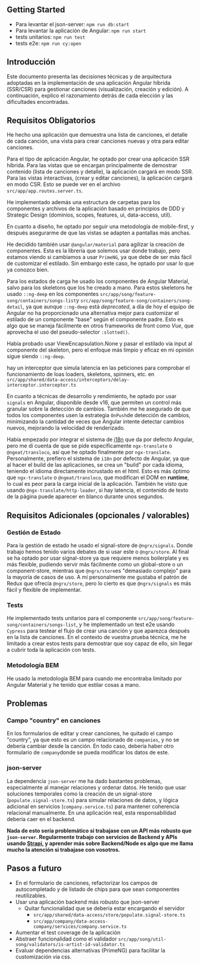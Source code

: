 ## Getting Started

- Para levantar el json-server: `npm run db:start`
- Para levantar la aplicación de Angular: `npm run start`
- tests unitarios: `npm run test`
- tests e2e: `npm run cy:open`

## Introducción

Este documento presenta las decisiones técnicas y de arquitectura adoptadas en la implementación de una aplicación Angular híbrida (SSR/CSR) para gestionar canciones (visualización, creación y edición). A continuación, explico el razonamiento detrás de cada elección y las dificultades encontradas.

## Requisitos Obligatorios

He hecho una aplicación que demuestra una lista de canciones, el detalle de cada canción, una vista para crear canciones nuevas y otra para editar canciones. 

Para el tipo de aplicación Angular, he optado por crear una aplicación SSR híbrida. Para las vistas que se encargan principalmente de demostrar contenido (lista de canciones y detalle), la aplicación cargará en modo SSR. Para las vistas interactivas, (crear y editar canciones), la aplicación cargará en modo CSR. Esto se puede ver en el archivo `src/app/app.routes.server.ts`.

He implementado además una estructura de carpetas para los componentes y archivos de la aplicación basado en principios de DDD y Strategic Design (dominios, scopes, features, ui, data-access, util).

En cuanto a diseño, he optado por seguir una metodología de mobile-first, y después asegurarme de que las vistas se adapten a pantallas más anchas. 

He decidido también usar `@angular/material` para agilizar la creación de componentes. Esta es la librería que solemos usar donde trabajo, pero estamos viendo si cambiamos a usar `PrimeNG`, ya que debe de ser más fácil de customizar el estilado. Sin embargo este caso, he optado por usar lo que ya conozco bien. 

Para los estados de carga he usado los componentes de Angular Material, salvo para los skeletons que los he creado a mano. Para estos skeletons he usado `::ng-deep` en los componentes `src/app/song/feature-song/containers/songs-list`y `src/app/song/feature-song/containers/song-detail`, ya que aunque `::ng-deep` está _deprecated_, a día de hoy el equipo de Angular no ha proporcionado una alternativa mejor para customizar el estilado de un componente "base" según el componente padre. Esto es algo que se maneja fácilmente en otros frameworks de front como *Vue*, que aprovecha el uso del pseudo-selector `:slotted()`.

Había probado usar ViewEncapsulation.None y pasar el estilado via input al componente del skeleton, pero el enfoque más limpio y eficaz en mi opinión sigue siendo `::ng-deep`.

hay un interceptor que simula latencia en las peticiones para comprobar el funcionamiento de loas loaders, skeletons, spinners, etc. en  `src/app/shared/data-access/interceptors/delay-interceptor.interceptor.ts`

En cuanto a técnicas de desarrollo y rendimiento, he optado por usar `signals` en Angular, disponible desde v16, que permiten un control más granular sobre la detección de cambios. También  me he asegurado de que todos los componentes usen la estrategia `OnPush`de detección de cambios, minimizando  la cantidad de veces que Angular intente detectar cambios nuevos, mejorando la velocidad de renderizado.

Había empezado por integrar el sistema de [i18n](https://angular.dev/guide/i18n) que da por defecto Angular, pero me di cuenta de que se pide específicamente `ngx-translate` o `@ngeat/transloco`, así que he optado finalmente por `ngx-translate`. Personalmente, prefiero el sistema de `i18n` por defecto de Angular, ya que al hacer el build de las aplicaciones, se crea un "build" por cada idioma, teniendo el idioma directamente incrustado en el html. Esto es más óptimo que  `ngx-translate` o `@ngeat/transloco`, que modifican el DOM en **runtime**, lo cual es peor para la carga inicial de la aplicación. También he visto que usando `@ngx-translate/http-loader`, si hay latencia, el contenido de texto de la página puede aparecer en blanco durante unos segundos.

## Requisitos Adicionales (opcionales / valorables)

### Gestión de Estado
Para la gestión de estado he usado el signal-store de `@ngrx/signals`. Donde trabajo hemos tenido varios debates de si usar este o `@ngrx/store`. Al final se ha optado por usar signal-store ya que requiere menos boilerplate y es más flexible, pudiendo servir más fácilmente como un global-store o un component-store, mientras que `@ngrx/store`es "demasiado complejo" para la mayoría de casos de uso. A mí personalmente me gustaba el patrón de Redux que ofrecía `@ngrx/store`, pero lo cierto es que `@ngrx/signals` es más fácil y flexible de implementar.

### Tests
He implementado tests unitarios para el componente `src/app/song/feature-song/containers/songs-list`, y he implementado un test e2e usando `Cypress` para testear el flujo de crear una canción y que aparezca después en la lista de canciones. En el contexto de vuestra prueba técnica,  me he limitado a crear estos tests para demostrar que soy capaz de ello, sin llegar a cubrir toda la aplicación con tests.

### Metodología BEM 

He usado la metodología BEM para cuando me encontraba limitado por Angular Material y he tenido que estilar cosas a mano.

## Problemas

### Campo "country" en canciones

En los formularios de editar y crear canciones, he quitado el campo "country", ya que esto es un campo relacionado de `companies`, y no se debería cambiar desde la canción. En todo caso, debería haber otro formulario de `company`donde se pueda modificar los datos de este. 

### json-server

La dependencia `json-server` me ha dado bastantes problemas, especialmente al manejar relaciones y ordenar datos. He tenido que usar soluciones temporales como la creación de un signal-store (`populate.signal-store.ts`) para simular relaciones de datos, y lógica adicional en servicios (`company.service.ts`) para mantener coherencia relacional manualmente.  En una aplicación real, esta responsabilidad debería caer en el backend.

**Nada de esto sería problemático si trabajase con un API más robusto que `json-server`. Regularmente trabajo con servicios de Backend y APIs usando [Strapi](https://docs.strapi.io/dev-docs/intro), y aprender más sobre Backend/Node es algo que me llama mucho la atención si trabajase con vosotros.**

## Pasos a futuro

- En el formulario de canciones, refactorizar los campos de autocompletado y de listado de chips para que sean componentes reutilizables.
- Usar una aplicación backend más robusto que json-server
	- Quitar funcionalidad que se debería estar encargando el servidor
		- `src/app/shared/data-access/store/populate.signal-store.ts`
		- `src/app/company/data-access-company/services/company.service.ts`
- Aumentar el test coverage de la aplicación
- Abstraer funcionalidad como el validador `src/app/song/util-song/validators/is-artist-id-validator.ts`
- Evaluar dependencias alternativas (PrimeNG) para facilitar la customización via css.
